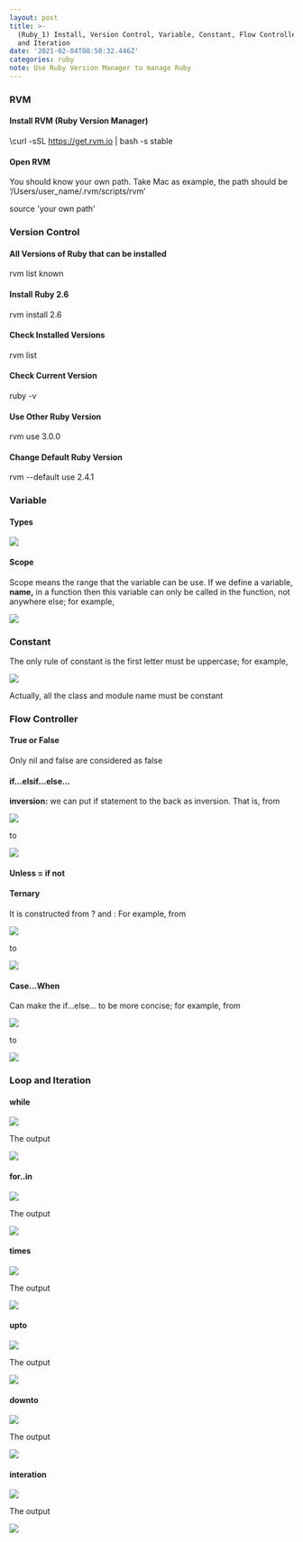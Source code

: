 ```yaml
---
layout: post
title: >-
  (Ruby_1) Install, Version Control, Variable, Constant, Flow Controller, Loop
  and Iteration
date: '2021-02-04T08:50:32.446Z'
categories: ruby
note: Use Ruby Version Manager to manage Ruby
---
```


### RVM

#### Install RVM (Ruby Version Manager)

\\curl -sSL https://get.rvm.io | bash -s stable

#### Open RVM

You should know your own path. Take Mac as example, the path should be ‘/Users/user\_name/.rvm/scripts/rvm’

source 'your own path'

### Version Control

#### All Versions of Ruby that can be installed

rvm list known

#### Install Ruby 2.6

rvm install 2.6

#### Check Installed Versions

rvm list

#### Check Current Version

ruby -v

#### Use Other Ruby Version

rvm use 3.0.0

#### Change Default Ruby Version

rvm --default use 2.4.1

### Variable

#### Types

![](/Users/chenyongzhe/coding/practice_not_for_github/javascript_practice/medium-to-markdown/medium-export/posts/md_1623056197395/img/1__ywZBLRlHrf____K66pKUAsiA.png)

#### Scope

Scope means the range that the variable can be use. If we define a variable, **name,** in a function then this variable can only be called in the function, not anywhere else; for example,

![](/Users/chenyongzhe/coding/practice_not_for_github/javascript_practice/medium-to-markdown/medium-export/posts/md_1623056197395/img/1__MXgPL__Bv9Bnc4Uvdib2sfA.png)

### Constant

The only rule of constant is the first letter must be uppercase; for example,

![](/Users/chenyongzhe/coding/practice_not_for_github/javascript_practice/medium-to-markdown/medium-export/posts/md_1623056197395/img/1__1bSiA4EZngxjQ1Aaa__EexA.png)

Actually, all the class and module name must be constant

### Flow Controller

#### True or False

Only nil and false are considered as false

#### if…elsif…else…

**inversion:** we can put if statement to the back as inversion. That is, from

![](/Users/chenyongzhe/coding/practice_not_for_github/javascript_practice/medium-to-markdown/medium-export/posts/md_1623056197395/img/1__ozwwOZDNfqIiun8OHm__jbA.png)

to

![](/Users/chenyongzhe/coding/practice_not_for_github/javascript_practice/medium-to-markdown/medium-export/posts/md_1623056197395/img/1____YrEzmpfvZQwtxKoNb1nBA.png)

#### Unless = if not

#### Ternary

It is constructed from ? and : For example, from

![](/Users/chenyongzhe/coding/practice_not_for_github/javascript_practice/medium-to-markdown/medium-export/posts/md_1623056197395/img/1__YOKCxvUI__CRILIoVI8PGvg.png)

to

![](/Users/chenyongzhe/coding/practice_not_for_github/javascript_practice/medium-to-markdown/medium-export/posts/md_1623056197395/img/1__qQyOxf0g4uJw__LuwemEOfA.png)

#### Case…When

Can make the if…else… to be more concise; for example, from

![](/Users/chenyongzhe/coding/practice_not_for_github/javascript_practice/medium-to-markdown/medium-export/posts/md_1623056197395/img/1____juWAAE2TWNktquJMC7whA.png)

to

![](/Users/chenyongzhe/coding/practice_not_for_github/javascript_practice/medium-to-markdown/medium-export/posts/md_1623056197395/img/1__KrrerIAP2FlTa428FEJeMg.png)

### Loop and Iteration

#### while

![](/Users/chenyongzhe/coding/practice_not_for_github/javascript_practice/medium-to-markdown/medium-export/posts/md_1623056197395/img/1__vmyHyYWlhFwAm7B80aOaTw.png)

The output

![](/Users/chenyongzhe/coding/practice_not_for_github/javascript_practice/medium-to-markdown/medium-export/posts/md_1623056197395/img/1__N3smaWfVEBY__l3bcxEUisw.png)

#### for..in

![](/Users/chenyongzhe/coding/practice_not_for_github/javascript_practice/medium-to-markdown/medium-export/posts/md_1623056197395/img/1__lEAzOu5d2h__5spbfOdG1DA.png)

The output

![](/Users/chenyongzhe/coding/practice_not_for_github/javascript_practice/medium-to-markdown/medium-export/posts/md_1623056197395/img/1__iUP5j__juAx7id9rPi8u8Xw.png)

#### times

![](/Users/chenyongzhe/coding/practice_not_for_github/javascript_practice/medium-to-markdown/medium-export/posts/md_1623056197395/img/1__Kvng6LeQ11jSJsC__XozqZA.png)

The output

![](/Users/chenyongzhe/coding/practice_not_for_github/javascript_practice/medium-to-markdown/medium-export/posts/md_1623056197395/img/1__diLIswcl3Hy0mtG____w4OVg.png)

#### upto

![](/Users/chenyongzhe/coding/practice_not_for_github/javascript_practice/medium-to-markdown/medium-export/posts/md_1623056197395/img/1__SB____f42imMaSTu1AdUKmcw.png)

The output

![](/Users/chenyongzhe/coding/practice_not_for_github/javascript_practice/medium-to-markdown/medium-export/posts/md_1623056197395/img/1__as__mN9vWXCbkOumfPR27uA.png)

#### downto

![](/Users/chenyongzhe/coding/practice_not_for_github/javascript_practice/medium-to-markdown/medium-export/posts/md_1623056197395/img/1__YdGvN__U__ZN6__aTsmOrG7Yw.png)

The output

![](/Users/chenyongzhe/coding/practice_not_for_github/javascript_practice/medium-to-markdown/medium-export/posts/md_1623056197395/img/1__7__n__vCqNJ__Hk9UZ8u2KmOQ.png)

#### interation

![](/Users/chenyongzhe/coding/practice_not_for_github/javascript_practice/medium-to-markdown/medium-export/posts/md_1623056197395/img/1__a5kax8tR__ucMhzDKgmKqNg.png)

The output

![](/Users/chenyongzhe/coding/practice_not_for_github/javascript_practice/medium-to-markdown/medium-export/posts/md_1623056197395/img/1__jb__NLQkPQPZizMz4ZU__33A.png)